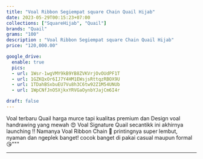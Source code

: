 ```yaml
---
title: "Voal Ribbon Segiempat square Chain Quail Hijab"
date: 2023-05-29T00:15:23+07:00
collections: ["SquareHijab", "Quail"]
brands: "Quail"
grams: "100"
description : "Voal Ribbon Segiempat square Chain Quail Hijab"
price: "120,000.00"

google_drive:
  enable: true
  pics:
  - url: 1Wsr-1wgVMY9kB9YB8ZVKVrjOvOUdPF1T
  - url: 1GZKQxOr6IJ7Y4HM1EWsjsRttqzRBOX9U
  - url: 1TDahBSxbuEU7Vu8h3C6tw92Z1M54UNUb
  - url: 1WpCNfJnO5XjkxYRVGaOynbYJajCm6I4r

draft: false
---
```


Voal terbaru Quail harga murce tapi kualitas premium dan Design voal handrawing yang mewah 😍 Voal Signature Quail secantikk ini akhirnya launching !! Namanya Voal Ribbon Chain 🥰 printingnya super lembut, nyaman dan ngeplek banget! cocok banget di pakai casual maupun formal😘"""

----    
  

